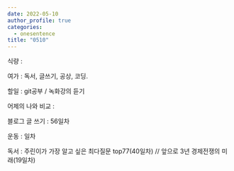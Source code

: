 ```yaml
---
date: 2022-05-10
author_profile: true
categories:
  - onesentence
title: "0510"
---
```


식량 : 

여가 : 독서, 글쓰기, 공상, 코딩.

할일 : git공부 / 녹화강의 듣기

어제의 나와 비교 : 


블로그 글 쓰기 : 56일차

운동 : 일차

독서 : 주린이가 가장 알고 싶은 최다질문 top77(40일차)  // 앞으로 3년 경제전쟁의 미래(19일차)


